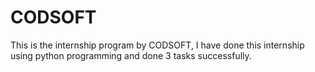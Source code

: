 # CODSOFT
This is the internship program by CODSOFT, I have done this internship using python programming and done 3 tasks successfully.
